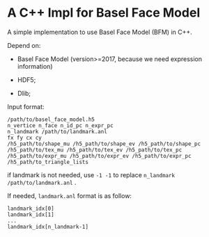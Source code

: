 # A C++ Impl for Basel Face Model

A simple implementation to use Basel Face Model (BFM) in C++. 

Depend on:

* Basel Face Model (version>=2017, because we need expression information) 

* HDF5;
* Dlib;

Input format:

```
/path/to/basel_face_model.h5
n_vertice n_face n_id_pc n_expr_pc
n_landmark /path/to/landmark.anl
fx fy cx cy
/h5_path/to/shape_mu /h5_path/to/shape_ev /h5_path/to/shape_pc
/h5_path/to/tex_mu /h5_path/to/tex_ev /h5_path/to/tex_pc
/h5_path/to/expr_mu /h5_path/to/expr_ev /h5_path/to/expr_pc
/h5_path/to_triangle_lists
```

if landmark is not needed, use `-1 -1` to replace `n_landmark /path/to/landmark.anl`  .

If needed, `landmark.anl` format is as follow:

```
landmark_idx[0]
landmark_idx[1]
...
landmark_idx[n_landmark-1]
```

